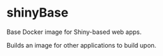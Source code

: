 # shinyBase
Base Docker image for Shiny-based web apps.

Builds an image for other applications to build upon.
